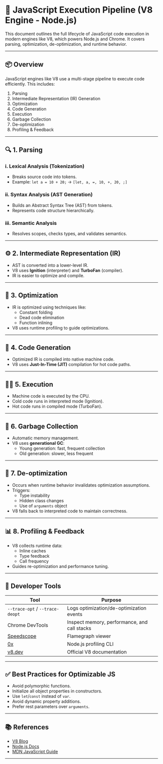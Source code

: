 # 🧠 JavaScript Execution Pipeline (V8 Engine - Node.js)

This document outlines the full lifecycle of JavaScript code execution in modern engines like V8, which powers Node.js and Chrome. It covers parsing, optimization, de-optimization, and runtime behavior.

---

## 📦 Overview

JavaScript engines like V8 use a multi-stage pipeline to execute code efficiently. This includes:

1. Parsing
2. Intermediate Representation (IR) Generation
3. Optimization
4. Code Generation
5. Execution
6. Garbage Collection
7. De-optimization
8. Profiling & Feedback

---

## 🔍 1. Parsing

### i. Lexical Analysis (Tokenization)
- Breaks source code into tokens.
- Example: `let a = 10 + 20;` → `[let, a, =, 10, +, 20, ;]`

### ii. Syntax Analysis (AST Generation)
- Builds an Abstract Syntax Tree (AST) from tokens.
- Represents code structure hierarchically.

### iii. Semantic Analysis
- Resolves scopes, checks types, and validates semantics.

---

## ⚙️ 2. Intermediate Representation (IR)

- AST is converted into a lower-level IR.
- V8 uses **Ignition** (interpreter) and **TurboFan** (compiler).
- IR is easier to optimize and compile.

---

## 🚀 3. Optimization

- IR is optimized using techniques like:
  - Constant folding
  - Dead code elimination
  - Function inlining
- V8 uses runtime profiling to guide optimizations.

---

## 🧮 4. Code Generation

- Optimized IR is compiled into native machine code.
- V8 uses **Just-In-Time (JIT)** compilation for hot code paths.

---

## 🧑‍💻 5. Execution

- Machine code is executed by the CPU.
- Cold code runs in interpreted mode (Ignition).
- Hot code runs in compiled mode (TurboFan).

---

## 🧹 6. Garbage Collection

- Automatic memory management.
- V8 uses **generational GC**:
  - Young generation: fast, frequent collection
  - Old generation: slower, less frequent

---

## 🔄 7. De-optimization

- Occurs when runtime behavior invalidates optimization assumptions.
- Triggers:
  - Type instability
  - Hidden class changes
  - Use of `arguments` object
- V8 falls back to interpreted code to maintain correctness.

---

## 📊 8. Profiling & Feedback

- V8 collects runtime data:
  - Inline caches
  - Type feedback
  - Call frequency
- Guides re-optimization and performance tuning.

---

## 🧰 Developer Tools

| Tool | Purpose |
|------|--------|
| `--trace-opt` / `--trace-deopt` | Logs optimization/de-optimization events |
| Chrome DevTools | Inspect memory, performance, and call stacks |
| [Speedscope](https://www.speedscope.app/) | Flamegraph viewer |
| [0x](https://github.com/davidmarkclements/0x) | Node.js profiling CLI |
| [v8.dev](https://v8.dev) | Official V8 documentation |

---

## ✅ Best Practices for Optimizable JS

- Avoid polymorphic functions.
- Initialize all object properties in constructors.
- Use `let`/`const` instead of `var`.
- Avoid dynamic property additions.
- Prefer rest parameters over `arguments`.

---

## 📚 References

- [V8 Blog](https://v8.dev/blog)
- [Node.js Docs](https://nodejs.org/en/docs/)
- [MDN JavaScript Guide](https://developer.mozilla.org/en-US/docs/Web/JavaScript/Guide)

---
